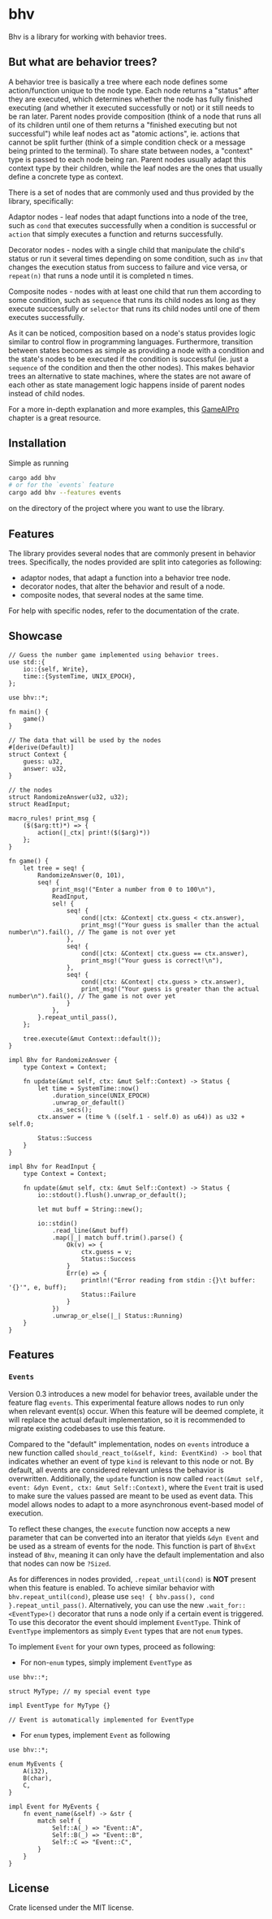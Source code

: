 # bhv

Bhv is a library for working with behavior trees.

## But what are behavior trees?

A behavior tree is basically a tree where each node defines some action/function unique to the node type. Each node
returns a "status" after they are executed, which determines whether the node has fully finished executing (and whether
it executed successfully or not) or it still needs to be ran later. Parent nodes provide composition (think of a node
that runs all of its children until one of them returns a "finished executing but not successful") while leaf nodes act
as "atomic actions", ie. actions that cannot be split further (think of a simple condition check or a message being
printed to the terminal). To share state between nodes, a "context" type is passed to each node being ran. Parent nodes
usually adapt this context type by their children, while the leaf nodes are the ones that usually define a concrete type
as context.

There is a set of nodes that are commonly used and thus provided by the library, specifically:

Adaptor nodes - leaf nodes that adapt functions into a node of the tree, such as `cond` that executes successfully when
a condition is successful or `action` that simply executes a function and returns successfully.

Decorator nodes - nodes with a single child that manipulate the child's status or run it several times depending on some
condition, such as `inv` that changes the execution status from success to failure and vice versa, or `repeat(n)` that
runs a node until it is completed n times.

Composite nodes - nodes with at least one child that run them according to some condition, such as `sequence` that runs
its child nodes as long as they execute successfully or `selector` that runs its child nodes until one of them executes
successfully.

As it can be noticed, composition based on a node's status provides logic similar to control flow in programming
languages. Furthermore, transition between states becomes as simple as providing a node with a condition and the state's
nodes to be executed if the condition is successful (ie. just a `sequence` of the condition and then the other nodes).
This makes behavior trees an alternative to state machines, where the states are not aware of each other as state
management logic happens inside of parent nodes instead of child nodes.

For a more in-depth explanation and more examples,
this [GameAIPro](https://www.gameaipro.com/GameAIPro/GameAIPro_Chapter06_The_Behavior_Tree_Starter_Kit.pdf) chapter is a
great resource.

## Installation

Simple as running

```sh
cargo add bhv
# or for the `events` feature
cargo add bhv --features events
```

on the directory of the project where you want to use the library.

## Features

The library provides several nodes that are commonly present in behavior trees. Specifically, the nodes provided are
split into categories as following:

- adaptor nodes, that adapt a function into a behavior tree node.
- decorator nodes, that alter the behavior and result of a node.
- composite nodes, that several nodes at the same time.

For help with specific nodes, refer to the documentation of the crate.

## Showcase

```rust,ignore
// Guess the number game implemented using behavior trees.
use std::{
    io::{self, Write},
    time::{SystemTime, UNIX_EPOCH},
};

use bhv::*;

fn main() {
    game()
}

// The data that will be used by the nodes
#[derive(Default)]
struct Context {
    guess: u32,
    answer: u32,
}

// the nodes
struct RandomizeAnswer(u32, u32);
struct ReadInput;

macro_rules! print_msg {
    ($($arg:tt)*) => {
        action(|_ctx| print!($($arg)*))
    };
}

fn game() {
    let tree = seq! {
        RandomizeAnswer(0, 101),
        seq! {
            print_msg!("Enter a number from 0 to 100\n"),
            ReadInput,
            sel! {
                seq! {
                    cond(|ctx: &Context| ctx.guess < ctx.answer),
                    print_msg!("Your guess is smaller than the actual number\n").fail(), // The game is not over yet
                },
                seq! {
                    cond(|ctx: &Context| ctx.guess == ctx.answer),
                    print_msg!("Your guess is correct!\n"),
                },
                seq! {
                    cond(|ctx: &Context| ctx.guess > ctx.answer),
                    print_msg!("Your guess is greater than the actual number\n").fail(), // The game is not over yet
                }
            },
        }.repeat_until_pass(),
    };

    tree.execute(&mut Context::default());
}

impl Bhv for RandomizeAnswer {
    type Context = Context;

    fn update(&mut self, ctx: &mut Self::Context) -> Status {
        let time = SystemTime::now()
            .duration_since(UNIX_EPOCH)
            .unwrap_or_default()
            .as_secs();
        ctx.answer = (time % ((self.1 - self.0) as u64)) as u32 + self.0;

        Status::Success
    }
}

impl Bhv for ReadInput {
    type Context = Context;

    fn update(&mut self, ctx: &mut Self::Context) -> Status {
        io::stdout().flush().unwrap_or_default();

        let mut buff = String::new();

        io::stdin()
            .read_line(&mut buff)
            .map(|_| match buff.trim().parse() {
                Ok(v) => {
                    ctx.guess = v;
                    Status::Success
                }
                Err(e) => {
                    println!("Error reading from stdin :{}\t buffer: '{}'", e, buff);
                    Status::Failure
                }
            })
            .unwrap_or_else(|_| Status::Running)
    }
}
```

## Features

### `Events`

Version 0.3 introduces a new model for behavior trees, available under the feature flag `events`.
This experimental feature allows nodes to run only when relevant event(s) occur.
When this feature will be deemed complete, it will replace the actual default implementation, so it
is recommended to migrate existing codebases to use this feature.

Compared to the "default" implementation, nodes on `events` introduce a new function called
`should_react_to(&self, kind: EventKind) -> bool` that indicates whether an event of type `kind`
is relevant to this node or not. By default, all events are considered relevant unless the behavior is overwritten.
Additionally, the `update` function is now called `react(&mut self, event: &dyn Event, ctx: &mut Self::Context)`,
where the `Event` trait is used to make sure the values passed are meant to be used as event data. This model allows
nodes to adapt to a more asynchronous event-based model of execution.

To reflect these changes, the `execute` function now accepts a new parameter that can be converted into an iterator that
yields `&dyn Event` and be used as a stream of events for the node. This function is part of `BhvExt` instead of `Bhv`,
meaning it can only have the default implementation and also that nodes can now be `?Sized`.

As for differences in nodes provided, `.repeat_until(cond)` is **NOT** present when this feature is enabled. To achieve
similar behavior with `bhv.repeat_until(cond)`, please use `seq! { bhv.pass(), cond }.repeat_until_pass()`.
Alternatively, you can use the new `.wait_for::<EventType>()` decorator that runs a node only if a certain event is
triggered. To use this decorator the event should implement `EventType`. Think of `EventType` implementors as simply
`Event` types that are not `enum` types.

To implement `Event` for your own types, proceed as following:

- For non-`enum` types, simply implement `EventType` as

```rust,ignore
use bhv::*;

struct MyType; // my special event type

impl EventType for MyType {}

// Event is automatically implemented for EventType
```

- For `enum` types, implement `Event` as following

```rust,ignore
use bhv::*;

enum MyEvents {
    A(i32),
    B(char),
    C,
}

impl Event for MyEvents {
    fn event_name(&self) -> &str {
        match self {
            Self::A(_) => "Event::A",
            Self::B(_) => "Event::B",
            Self::C => "Event::C",
        }
    }
}
```

## License

Crate licensed under the MIT license.